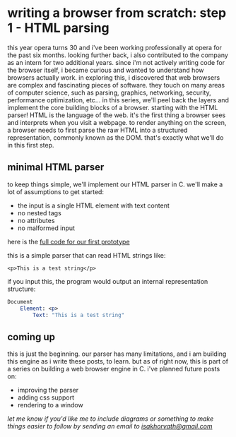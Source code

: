 # writing a browser from scratch: step 1 - HTML parsing

this year opera turns 30 and i've been working professionally at opera for the past six months. looking further back, i also contributed to the company as an intern for two additional years. since i'm not actively writing code for the browser itself, i became curious and wanted to understand how browsers actually work. in exploring this, i discovered that web browsers are complex and fascinating pieces of software. they touch on many areas of computer science, such as parsing, graphics, networking, security, performance optimization, etc... in this series, we'll peel back the layers and implement the core building blocks of a browser. starting with the HTML parser! HTML is the language of the web. it's the first thing a browser sees and interprets when you visit a webpage. to render anything on the screen, a browser needs to first parse the raw HTML into a structured representation, commonly known as the DOM. that's exactly what we'll do in this first step.

## minimal HTML parser

to keep things simple, we'll implement our HTML parser in C. we'll make a lot of assumptions to get started:

- the input is a single HTML element with text content
- no nested tags
- no attributes
- no malformed input

here is the [full code for our first prototype](https://github.com/tavro/bem-src/blob/main/parser/html-parser.c)

this is a simple parser that can read HTML strings like:

```
<p>This is a test string</p>
```

if you input this, the program would output an internal representation structure:

```mathematica
Document
	Element: <p>
		Text: "This is a test string"
```

## coming up

this is just the beginning. our parser has many limitations, and i am building this engine as i write these posts, to learn. but as of right now, this is part of a series on building a web browser engine in C. i've planned future posts on:

- improving the parser
- adding css support
- rendering to a window

*let me know if you'd like me to include diagrams or something to make things easier to follow by sending an email to isakhorvath@gmail.com*
